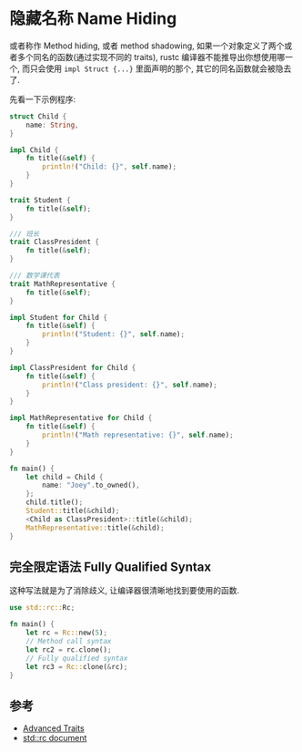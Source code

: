 # 隐藏名称 Name Hiding

或者称作 Method hiding, 或者 method shadowing, 如果一个对象定义了两个或者多个同名的函数(通过实现不同的 traits),
rustc 编译器不能推导出你想使用哪一个, 而只会使用 `impl Struct {...}` 里面声明的那个, 其它的同名函数就会被隐去了.

先看一下示例程序:

```rust
struct Child {
    name: String,
}

impl Child {
    fn title(&self) {
        println!("Child: {}", self.name);
    }
}

trait Student {
    fn title(&self);
}

/// 班长
trait ClassPresident {
    fn title(&self);
}

/// 数学课代表
trait MathRepresentative {
    fn title(&self);
}

impl Student for Child {
    fn title(&self) {
        println!("Student: {}", self.name);
    }
}

impl ClassPresident for Child {
    fn title(&self) {
        println!("Class president: {}", self.name);
    }
}

impl MathRepresentative for Child {
    fn title(&self) {
        println!("Math representative: {}", self.name);
    }
}

fn main() {
    let child = Child {
        name: "Joey".to_owned(),
    };
    child.title();
    Student::title(&child);
    <Child as ClassPresident>::title(&child);
    MathRepresentative::title(&child);
}
```

## 完全限定语法 Fully Qualified Syntax

这种写法就是为了消除歧义, 让编译器很清晰地找到要使用的函数.

```rust
use std::rc::Rc;

fn main() {
    let rc = Rc::new(5);
    // Method call syntax
    let rc2 = rc.clone();
    // Fully qualified syntax
    let rc3 = Rc::clone(&rc);
}
```

## 参考

- [Advanced Traits](https://doc.rust-lang.org/book/ch19-03-advanced-traits.html#fully-qualified-syntax-for-disambiguation-calling-methods-with-the-same-name)
- [std::rc document](https://doc.rust-lang.org/std/rc/index.html)